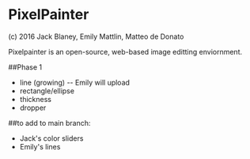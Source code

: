 # PixelPainter
(c) 2016 Jack Blaney, Emily Mattlin, Matteo de Donato

Pixelpainter is an open-source, web-based image editting enviornment.


##Phase 1
- line (growing) -- Emily will upload
- rectangle/ellipse
- thickness
- dropper

##to add to main branch:
- Jack's color sliders
- Emily's lines
